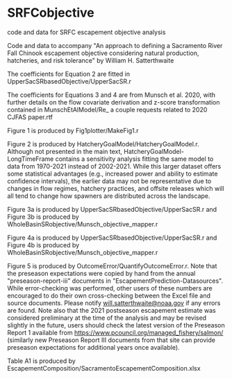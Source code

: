 # SRFCobjective
code and data for SRFC escapement objective analysis

Code and data to accompany "An approach to defining a Sacramento River Fall Chinook escapement objective considering natural production, hatcheries, and risk tolerance" by William H. Satterthwaite

The coefficients for Equation 2 are fitted in UpperSacSRbasedObjective/UpperSacSR.r

The coefficients for Equations 3 and 4 are from Munsch et al. 2020, with further details on the flow covariate derivation and z-score transformation contained in MunschEtAlModel/Re_ a couple requests related to 2020 CJFAS paper.rtf

Figure 1 is produced by Fig1plotter/MakeFig1.r

Figure 2 is produced by HatcheryGoalModel/HatcheryGoalModel.r. Although not presented in the main text, HatcheryGoalModel-LongTimeFrame contains a sensitivity analysis fitting the same model to data from 1970-2021 instead of 2002-2021. While this larger dataset offers some statistical advantages (e.g., increased power and ability to estimate confidence intervals), the earlier data may not be representative due to changes in flow regimes, hatchery practices, and offsite releases which will all tend to change how spawners are distributed across the landscape.

Figure 3a is produced by UpperSacSRbasedObjective/UpperSacSR.r and Figure 3b is produced by WholeBasinSRobjective/Munsch_objective_mapper.r

Figure 4a is produced by UpperSacSRbasedObjective/UpperSacSR.r and Figure 4b is produced by WholeBasinSRobjective/Munsch_objective_mapper.r

Figure 5 is produced by OutcomeError/QuantifyOutcomeError.r. Note that the preseason expectations were copied by hand from the annual "preseason-report-iii" documents in "EscapementPrediction-Datasources". While error-checking was performed, other users of these numbers are encouraged to do their own cross-checking between the Excel file and source documents. Please notify will.satterthwaite@noaa.gov if any errors are found. Note also that the 2021 postseason escapement estimate was considered preliminary at the time of the analysis and may be revised slightly in the future, users should check the latest version of the Preseason Report 1 available from https://www.pcouncil.org/managed_fishery/salmon/ (similarly new Preseason Report III documents from that site can provide preseason expectations for additional years once available).

Table A1 is produced by EscapementComposition/SacramentoEscapementComposition.xlsx

